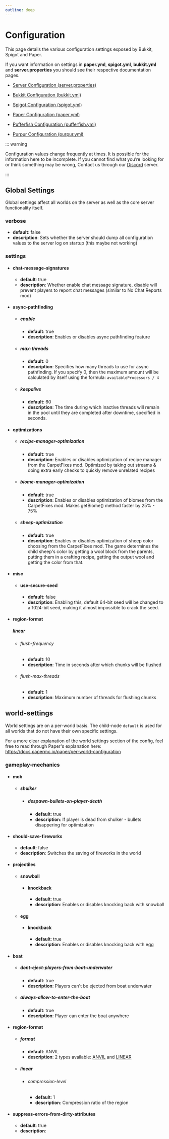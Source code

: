 ```yaml
---
outline: deep
---
```


# Configuration

This page details the various configuration settings exposed by Bukkit, Spigot and Paper.

If you want information on settings in **paper.yml**, **spigot.yml**, **bukkit.yml** and **server.properties** you should see their respective documentation pages.

- [Server Configuration (server.properties)](https://minecraft.wiki/w/Server.properties)

- [Bukkit Configuration (bukkit.yml)](https://bukkit.fandom.com/wiki/Bukkit.yml)

- [Spigot Configuration (spigot.yml)](https://www.spigotmc.org/wiki/spigot-configuration)

- [Paper Configuration (paper.yml)](https://docs.papermc.io/paper/reference/paper-global-configuration)

- [Pufferfish Configuration (pufferfish.yml)](https://docs.pufferfish.host/setup/pufferfish-fork-configuration)

- [Purpur Configuration (purpur.yml)](https://purpurmc.org/docs/Configuration)

::: warning

Configuration values change frequently at times. It is possible for the information here to be incomplete. If you cannot find what you’re looking for or think something may be wrong, Contact us through our [Discord](https://discord.gg/p7cxhw7E2M) server.

:::

## Global Settings

Global settings affect all worlds on the server as well as the core server functionality itself.

### verbose

- **default**: false
- **description**: Sets whether the server should dump all configuration values to the server log on startup (this maybe not working)

### settings
- #### chat-message-signatures
  - **default**: true
  - **description**: Whether enable chat message signature, disable will prevent players to report chat messages (similar to No Chat Reports mod)
- #### async-pathfinding
  - ##### enable
    - **default**: true
    - **description**: Enables or disables async pathfinding feature
  - ##### max-threads
    - **default**: 0
    - **description**: Specifies how many threads to use for async pathfinding. If you specify 0, then the maximum amount will be calculated by itself using the formula: `availableProcessors / 4`
  - ##### keepalive
    - **default**: 60
    - **description**: The time during which inactive threads will remain in the pool until they are completed after downtime, specified in seconds.
- #### optimizations
  - ##### recipe-manager-optimization
    - **default**: true
    - **description**: Enables or disables optimization of recipe manager from the CarpetFixes mod. Optimized by taking out streams & doing extra early checks to quickly remove unrelated recipes
  - ##### biome-manager-optimization
    - **default**: true
    - **description**: Enables or disables optimization of biomes from the CarpetFixes mod. Makes getBiome() method faster by 25% - 75%
  - ##### sheep-optimization
    - **default**: true
    - **description**: Enables or disables optimization of sheep color choosing from the CarpetFixes mod. The game determines the child sheep's color by getting a wool block from the parents, putting them in a crafting
recipe, getting the output wool and getting the color from that.
- #### misc
  - #### use-secure-seed
    - **default**: false
    - **description**: Enabling this, default 64-bit seed will be changed to a 1024-bit seed, making it almost impossible to crack the seed. 
- #### region-format
    ##### linear
    - ###### flush-frequency
      - **default**: 10
      - **description**: Time in seconds after which chunks will be flushed
    - ###### flush-max-threads
      - **default**: 1
      - **description**: Maximum number of threads for flushing chunks

## world-settings

World settings are on a per-world basis. The child-node `default` is used for all worlds that do not have their own specific settings.

For a more clear explanation of the world settings section of the config, feel free to read through Paper's explanation here: https://docs.papermc.io/paper/per-world-configuration

### gameplay-mechanics
- #### mob
  - ##### shulker
    - ##### despawn-bullets-on-player-death
      - **default**: true
      - **description**: If player is dead from shulker - bullets disappering for optimization
- #### should-save-fireworks
  - **default**: false
  - **description**: Switches the saving of fireworks in the world
- #### projectiles
  - #### snowball
    - #### knockback
      - **default**: true
      - **description**: Enables or disables knocking back with snowball
  - #### egg
    - #### knockback
      - **default**: true
      - **description**: Enables or disables knocking back with egg

- #### boat
    - ##### dont-eject-players-from-boat-underwater
        - **default**: true
        - **description**: Players can't be ejected from boat underwater
    - ##### always-allow-to-enter-the-boat
        - **default**: true
        - **description**: Player can enter the boat anywhere

- #### region-format
  - ##### format
    - **default**: ANVIL
    - **description**: 2 types available: [ANVIL](https://minecraft.wiki/w/Anvil_file_format) and [LINEAR](https://github.com/xymb-endcrystalme/LinearRegionFileFormatTools?tab=readme-ov-file#linear-region-file-format-for-minecraft)
  - ##### linear
    - ###### compression-level
      - **default**: 1
      - **description**: Compression ratio of the region
     
- #### suppress-errors-from-dirty-attributes
  - **default**: true
  - **description**: 
